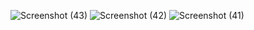 

![Screenshot (43)](https://github.com/user-attachments/assets/0d68b658-4de2-44b4-a56a-70c9a9cdee1a)
![Screenshot (42)](https://github.com/user-attachments/assets/b70704b4-fafe-490c-8648-6c7eacdaac60)
![Screenshot (41)](https://github.com/user-attachments/assets/22f35843-b51e-4f6a-849d-54b63fb3aa33)
